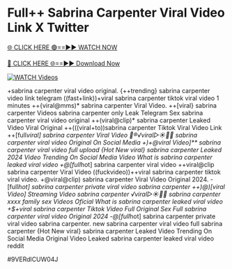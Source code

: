 # Full++ Sabrina Carpenter Viral Video Link X Twitter


[🌐 CLICK HERE 🟢==►► WATCH NOW](https://cutt.ly/te57wshS)

[🔴 CLICK HERE 🌐==►► Download Now](https://cutt.ly/te57wshS)

[![WATCH Videos](https://i.imgur.com/dJHk4Zq.gif)](https://cutt.ly/te57wshS)




























+sabrina carpenter viral video original. {++trending} sabrina carpenter video link telegram ((fast+link))+viral sabrina carpenter tiktok viral video 1 minutes
++{viral@mms)* sabrina carpenter Viral Video. ++[viral} sabrina carpenter Videos sabrina carpenter only Leak Telegram Sex sabrina carpenter viral video original ++(viral@clip)* sabrina carpenter Leaked Video Viral Original ++(((viral+to))sabrina carpenter Tiktok Viral Video Link ++[full*viral] sabrina carpenter Viral Video 👙®️√viral▷☀️👄💥 sabrina carpenter viral video Original On Social Media +)+@viral Video]** sabrina carpenter viral video full upload {Hot New viral} sabrina carpenter Leaked 2024 Video Trending On Social Media Video What is sabrina carpenter leaked viral video +@[full*hot] sabrina carpenter viral video ++viral@clip sabrina carpenter Viral Video
((fuckvideo))++viral sabrina carpenter tiktok viral video.
+@viral@clip) sabrina carpenter Viral Video Original 2024. -[full*hot] sabrina carpenter private viral video sabrina carpenter ++)@)[viral Video] Streaming Video sabrina carpenter ️√viral▷☀️👄💥 sabrina carpenter xxxx family sex Videos Oficial
What is sabrina carpenter leaked viral video
+$+viral sabrina carpenter Tiktok Video Full Original Sex Full sabrina carpenter viral video Original 2024
-@[full*hot] sabrina carpenter private viral video sabrina carpenter. new sabrina carpenter viral video full sabrina carpenter {Hot New viral} sabrina carpenter Leaked Video Trending On Social Media Original Video Leaked sabrina carpenter leaked viral video reddit


#9VERdlCUW04J
